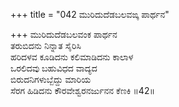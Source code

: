+++
title = "042 ಮುರಿದುದೆಡಬಲವಙ್ಕ ಪಾರ್ಥನ"

+++
ಮುರಿದುದೆಡಬಲವಂಕ ಪಾರ್ಥನ  
ತರುಬಿದನು ನಿನ್ನಾತ ಸೈರಿಸಿ  
ಹರಿದಳವ ಕೂಡಿದನು ಕಲಿಮಾಡಿದನು ಕಾಲಾಳ  
ಒರಲಿದವು ಬಹುವಿಧದ ವಾದ್ಯದ  
ಬಿರುದನಿಗಳುಬ್ಬೆದ್ದು ಮಾರಿಯ  
ಸೆರಗ ಹಿಡಿದನು ಕೌರವೇಶ್ವರನರ್ಜುನನ ಕೆಣಕಿ      ॥42॥